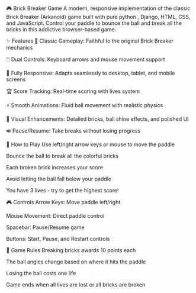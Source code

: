 🎮 Brick Breaker Game
A modern, responsive implementation of the classic Brick Breaker (Arkanoid) game built with pure python , Django, HTML, CSS, and JavaScript. Control your paddle to bounce the ball and break all the bricks in this addictive browser-based game.

✨ Features
🎯 Classic Gameplay: Faithful to the original Brick Breaker mechanics

🖱️ Dual Controls: Keyboard arrows and mouse movement support

📱 Fully Responsive: Adapts seamlessly to desktop, tablet, and mobile screens

🏆 Score Tracking: Real-time scoring with lives system

⚡ Smooth Animations: Fluid ball movement with realistic physics

🎨 Visual Enhancements: Detailed bricks, ball shine effects, and polished UI

⏯️ Pause/Resume: Take breaks without losing progress

🚀 How to Play
Use left/right arrow keys or mouse to move the paddle

Bounce the ball to break all the colorful bricks

Each broken brick increases your score

Avoid letting the ball fall below your paddle

You have 3 lives - try to get the highest score!


🎮 Controls
Arrow Keys: Move paddle left/right

Mouse Movement: Direct paddle control

Spacebar: Pause/Resume game

Buttons: Start, Pause, and Restart controls

📝 Game Rules
Breaking bricks awards 10 points each

The ball angles change based on where it hits the paddle

Losing the ball costs one life

Game ends when all lives are lost or all bricks are broken

